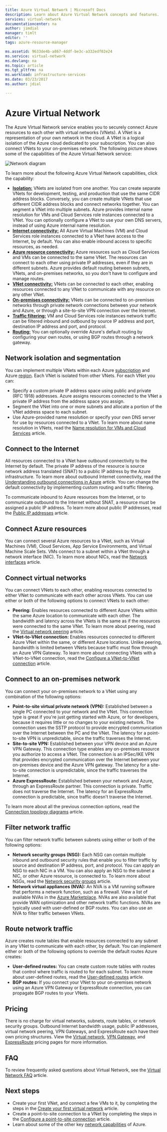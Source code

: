 ```yaml
---
title: Azure Virtual Network | Microsoft Docs
description: Learn about Azure Virtual Network concepts and features.
services: virtual-network
documentationcenter: na
author: jimdial
manager: timlt
editor: ''
tags: azure-resource-manager

ms.assetid: 9633de4b-a867-4ddf-be3c-a332edf02e24
ms.service: virtual-network
ms.devlang: na
ms.topic: article
ms.tgt_pltfrm: na
ms.workload: infrastructure-services
ms.date: 03/23/2017
ms.author: jdial

---
```

# Azure Virtual Network

The Azure Virtual Network service enables you to securely connect Azure resources to each other with virtual networks (VNets). A VNet is a representation of your own network in the cloud. A VNet is a logical isolation of the Azure cloud dedicated to your subscription. You can also connect VNets to your on-premises network. The following picture shows some of the capabilities of the Azure Virtual Network service:

![Network diagram](./media/virtual-networks-overview/virtual-network-overview.png)

To learn more about the following Azure Virtual Network capabilities, click the capability:
- **[Isolation:](#isolation)** VNets are isolated from one another. You can create separate VNets for development, testing, and production that use the same CIDR address blocks. Conversely, you can create multiple VNets that use different CIDR address blocks and connect networks together. You can segment a VNet into multiple subnets. Azure provides internal name resolution for VMs and Cloud Services role instances connected to a VNet. You can optionally configure a VNet to use your own DNS servers, instead of using Azure internal name resolution.
- **[Internet connectivity:](#internet)** All Azure Virtual Machines (VM) and Cloud Services role instances connected to a VNet have access to the Internet, by default. You can also enable inbound access to specific resources, as needed.
- **[Azure resource connectivity:](#within-vnet)** Azure resources such as Cloud Services and VMs can be connected to the same VNet. The resources can connect to each other using private IP addresses, even if they are in different subnets. Azure provides default routing between subnets, VNets, and on-premises networks, so you don't have to configure and manage routes.
- **[VNet connectivity:](#connect-vnets)** VNets can be connected to each other, enabling resources connected to any VNet to communicate with any resource on any other VNet.
- **[On-premises connectivity:](#connect-on-premises)** VNets can be connected to on-premises networks through private network connections between your network and Azure, or through a site-to-site VPN connection over the Internet.
- **[Traffic filtering:](#filtering)** VM and Cloud Services role instances network traffic can be filtered inbound and outbound by source IP address and port, destination IP address and port, and protocol.
- **[Routing:](#routing)** You can optionally override Azure's default routing by configuring your own routes, or using BGP routes through a network gateway.

## <a name = "isolation"></a>Network isolation and segmentation

You can implement multiple VNets within each Azure [subscription](../azure-glossary-cloud-terminology.md?toc=%2fazure%2fvirtual-network%2ftoc.json#subscription) and Azure [region](../azure-glossary-cloud-terminology.md?toc=%2fazure%2fvirtual-network%2ftoc.json#region). Each VNet is isolated from other VNets. For each VNet you can:
- Specify a custom private IP address space using public and private (RFC 1918) addresses. Azure assigns resources connected to the VNet a private IP address from the address space you assign.
- Segment the VNet into one or more subnets and allocate a portion of the VNet address space to each subnet.
- Use Azure-provided name resolution or specify your own DNS server for use by resources connected to a VNet. To learn more about name resolution in VNets, read the [Name resolution for VMs and Cloud Services](virtual-networks-name-resolution-for-vms-and-role-instances.md) article.

## <a name = "internet"></a>Connect to the Internet
All resources connected to a VNet have outbound connectivity to the Internet by default. The private IP address of the resource is source network address translated (SNAT) to a public IP address by the Azure infrastructure. To learn more about outbound Internet connectivity, read the [Understanding outbound connections in Azure](..\load-balancer\load-balancer-outbound-connections.md?toc=%2fazure%2fvirtual-network%2ftoc.json#standalone-vm-with-no-instance-level-public-ip-address) article. You can change the default connectivity by implementing custom routing and traffic filtering.

To communicate inbound to Azure resources from the Internet, or to communicate outbound to the Internet without SNAT, a resource must be assigned a public IP address. To learn more about public IP addresses, read the [Public IP addresses](virtual-network-public-ip-address.md) article.

## <a name="within-vnet"></a>Connect Azure resources
You can connect several Azure resources to a VNet, such as Virtual Machines (VM), Cloud Services, App Service Environments, and Virtual Machine Scale Sets. VMs connect to a subnet within a VNet through a network interface (NIC). To learn more about NICs, read the [Network interfaces](virtual-network-network-interface.md) article.

## <a name="connect-vnets"></a>Connect virtual networks

You can connect VNets to each other, enabling resources connected to either VNet to communicate with each other across VNets. You can use either or both of the following options to connect VNets to each other:
- **Peering:** Enables resources connected to different Azure VNets within the same Azure location to communicate with each other. The bandwidth and latency across the VNets is the same as if the resources were connected to the same VNet. To learn more about peering, read the [Virtual network peering](virtual-network-peering-overview.md) article.
- **VNet-to-VNet connection:** Enables resources connected to different Azure VNet within the same, or different Azure locations. Unlike peering, bandwidth is limited between VNets because traffic must flow through an Azure VPN Gateway. To learn more about connecting VNets with a VNet-to-VNet connection, read the [Configure a VNet-to-VNet connection](../vpn-gateway/vpn-gateway-howto-vnet-vnet-resource-manager-portal.md?toc=%2fazure%2fvirtual-network%2ftoc.json) article.

## <a name="connect-on-premises"></a>Connect to an on-premises network

You can connect your on-premises network to a VNet using any combination of the following options:
- **Point-to-site virtual private network (VPN):** Established between a single PC connected to your network and the VNet. This connection type is great if you're just getting started with Azure, or for developers, because it requires little or no changes to your existing network. The connection uses the SSTP protocol to provide encrypted communication over the Internet between the PC and the VNet. The latency for a point-to-site VPN is unpredictable, since the traffic traverses the Internet.
- **Site-to-site VPN:** Established between your VPN device and an Azure VPN Gateway. This connection type enables any on-premises resource you authorize to access a VNet. The connection is an IPSec/IKE VPN that provides encrypted communication over the Internet between your on-premises device and the Azure VPN gateway. The latency for a site-to-site connection is unpredictable, since the traffic traverses the Internet.
- **Azure ExpressRoute:** Established between your network and Azure, through an ExpressRoute partner. This connection is private. Traffic does not traverse the Internet. The latency for an ExpressRoute connection is predictable, since traffic doesn't traverse the Internet.

To learn more about all the previous connection options, read the [Connection topology diagrams](../vpn-gateway/vpn-gateway-about-vpngateways.md?toc=%2fazure%2fvirtual-network%2ftoc.json#diagrams) article.

## <a name="filtering"></a>Filter network traffic
You can filter network traffic between subnets using either or both of the following options:
- **Network security groups (NSG):** Each NSG can contain multiple inbound and outbound security rules that enable you to filter traffic by source and destination IP address, port, and protocol. You can apply an NSG to each NIC in a VM. You can also apply an NSG to the subnet a NIC, or other Azure resource, is connected to. To learn more about NSGs, read the [Network security groups](virtual-networks-nsg.md) article.
- **Network virtual appliances (NVA):** An NVA is a VM running software that performs a network function, such as a firewall. View a list of available NVAs in the [Azure Marketplace](https://azuremarketplace.microsoft.com/marketplace/apps/category/networking?page=1&subcategories=appliances). NVAs are also available that provide WAN optimization and other network traffic functions. NVAs are typically used with user-defined or BGP routes. You can also use an NVA to filter traffic between VNets.

## <a name="routing"></a>Route network traffic

Azure creates route tables that enable resources connected to any subnet in any VNet to communicate with each other, by default. You can implement either or both of the following options to override the default routes Azure creates:
- **User-defined routes:** You can create custom route tables with routes that control where traffic is routed to for each subnet. To learn more about user-defined routes, read the [User-defined routes](virtual-networks-udr-overview.md) article.
- **BGP routes:** If you connect your VNet to your on-premises network using an Azure VPN Gateway or ExpressRoute connection, you can propagate BGP routes to your VNets.

## Pricing

There is no charge for virtual networks, subnets, route tables, or network security groups. Outbound Internet bandwidth usage, public IP addresses, virtual network peering, VPN Gateways, and ExpressRoute each have their own pricing structures. View the [Virtual network](https://azure.microsoft.com/pricing/details/virtual-network), [VPN Gateway](https://azure.microsoft.com/pricing/details/vpn-gateway), and [ExpressRoute](https://azure.microsoft.com/pricing/details/expressroute) pricing pages for more information.

## FAQ

To review frequently asked questions about Virtual Network, see the [Virtual Network FAQ](virtual-networks-faq.md) article.


## <a name="next-steps"></a>Next steps

- Create your first VNet, and connect a few VMs to it, by completing the steps in the [Create your first virtual network](virtual-network-get-started-vnet-subnet.md) article.
- Create a point-to-site connection to a VNet by completing the steps in the [Configure a point-to-site connection](../vpn-gateway/vpn-gateway-howto-point-to-site-resource-manager-portal.md?toc=%2fazure%2fvirtual-network%2ftoc.json) article.
- Learn about some of the other key [network capabilities](../networking/networking-overview.md?toc=%2fazure%2fvirtual-network%2ftoc.json) of Azure.
